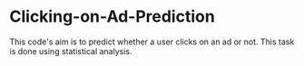 # Clicking-on-Ad-Prediction
This code's aim is to predict whether a user clicks on an ad or not. This task is done using statistical analysis.
